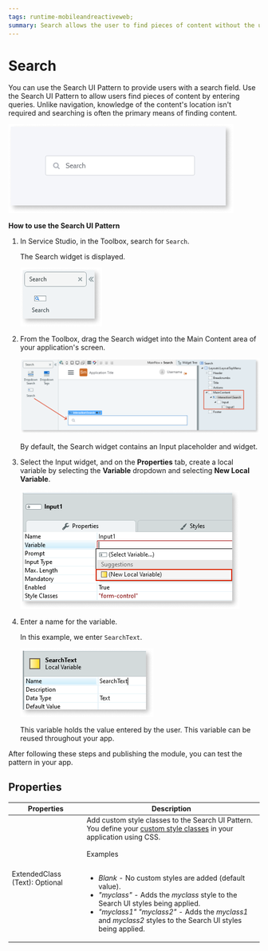 ```yaml
---
tags: runtime-mobileandreactiveweb;
summary: Search allows the user to find pieces of content without the use of navigation.
---
```


# Search

You can use the Search UI Pattern to provide users with a search field. Use the Search UI Pattern to allow users find pieces of content by entering queries. Unlike navigation, knowledge of the content's location isn't required and searching is often the primary means of finding content.

![](<images/search-5-ss.png>)

**How to use the Search UI Pattern**

1. In Service Studio, in the Toolbox, search for `Search`.

    The Search widget is displayed.

    ![](<images/search-1-ss.png>)

1. From the Toolbox, drag the Search widget into the Main Content area of your application's screen.

    ![](<images/search-2-ss.png>)

    By default, the Search widget contains an Input placeholder and widget.

1. Select the Input widget, and on the **Properties** tab, create a local variable by selecting the **Variable** dropdown and selecting **New Local Variable**.

    ![](<images/search-3-ss.png>)

1. Enter a name for the variable. 
    
    In this example, we enter ``SearchText``.

   ![](images/search-4-ss.png)

   This variable holds the value entered by the user. This variable can be reused throughout your app.

After following these steps and publishing the module, you can test the pattern in your app.

## Properties

| **Properties** |  **Description** |  
|---|---|
|ExtendedClass (Text): Optional | Add custom style classes to the Search UI Pattern. You define your [custom style classes](../../../look-feel/css.md) in your application using CSS.<br/><br/>Examples<br/><br/><ul><li>_Blank_ - No custom styles are added (default value). </li><li>_"myclass"_ - Adds the _myclass_ style to the Search UI styles being applied.</li><li>_"myclass1" "myclass2"_ - Adds the _myclass1_ and _myclass2_ styles to the Search UI styles being applied.</li></ul> |  
